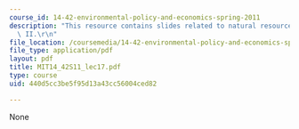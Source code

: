 ```yaml
---
course_id: 14-42-environmental-policy-and-economics-spring-2011
description: "This resource contains slides related to natural resource economics\
  \ II.\r\n"
file_location: /coursemedia/14-42-environmental-policy-and-economics-spring-2011/440d5cc3be5f95d13a43cc56004ced82_MIT14_42S11_lec17.pdf
file_type: application/pdf
layout: pdf
title: MIT14_42S11_lec17.pdf
type: course
uid: 440d5cc3be5f95d13a43cc56004ced82

---
```

None